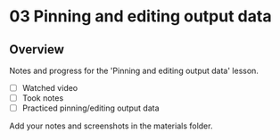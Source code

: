 # 03 Pinning and editing output data

## Overview

Notes and progress for the 'Pinning and editing output data' lesson.

- [ ] Watched video
- [ ] Took notes
- [ ] Practiced pinning/editing output data

Add your notes and screenshots in the materials folder.

